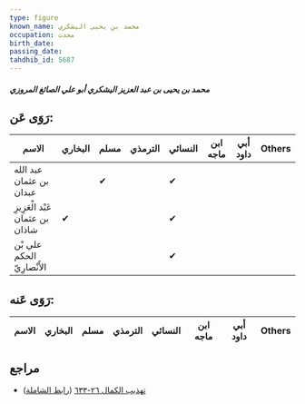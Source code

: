 ```yaml
---
type: figure
known_name: محمد بن يحيى اليشكري
occupation: محدث
birth_date:
passing_date:
tahdhib_id: 5687
---
```

##### محمد بن يحيى بن عبد العزيز اليشكري أبو علي الصائغ المروزي

## رَوَى عَن:
| الاسم                           | البخاري | مسلم | الترمذي | النسائي | ابن ماجه | أبي داود | Others |
| ------------------------------- | ------- | ---- | ------- | ------- | -------- | -------- | ------ |
| عبد الله بن عثمان عبدان         |         | ✔    |         | ✔       |          |          |        |
| عَبْد الْعَزِيزِ بن عثمان شاذان | ✔       |      |         | ✔       |          |          |        |
| علي بْن الحكم الأَنْصارِيّ      |         |      |         | ✔       |          |          |        |
## رَوَى عَنه:
| الاسم | البخاري | مسلم | الترمذي | النسائي | ابن ماجه | أبي داود | Others |
| ----- | ------- | ---- | ------- | ------- | -------- | -------- | ------ |
## مراجع
- [تهذيب الكمال ٢٦-٦٣٣](obsidian://open?vault=Tahdhib-al-Kamal&file=Figures/٥٦٨٧-محمد%20بن%20يحيى%20بن%20عبد%20العزيز%20اليشكري%20أبو%20علي%20الصائغ%20المروزي) ([رابط الشاملة](https://shamela.ws/book/3722/14381))